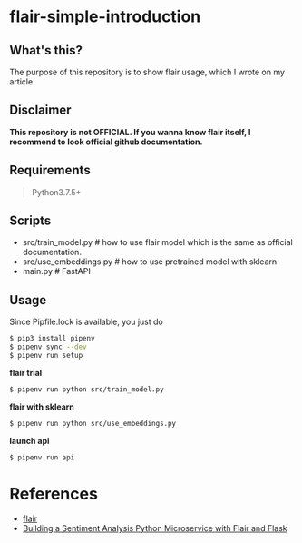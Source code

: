 # flair-simple-introduction

## What's this? 

The purpose of this repository is to show flair usage, which I wrote on my article. 

## Disclaimer


**This repository is not OFFICIAL. If you wanna know flair itself, I recommend to look official github documentation.**

## Requirements

> Python3.7.5+

## Scripts

- src/train_model.py # how to use flair model which is the same as official documentation.
- src/use_embeddings.py # how to use pretrained model with sklearn
- main.py # FastAPI

## Usage 

Since Pipfile.lock is available, you just do 

```sh
$ pip3 install pipenv 
$ pipenv sync --dev
$ pipenv run setup
```

**flair trial**

```sh
$ pipenv run python src/train_model.py
```

**flair with sklearn**

```sh 
$ pipenv run python src/use_embeddings.py
```

**launch api**

```sh
$ pipenv run api
```


# References 
- [flair](https://github.com/zalandoresearch/flair)
- [Building a Sentiment Analysis Python Microservice with Flair and Flask](https://shekhargulati.com/2019/01/04/building-a-sentiment-analysis-python-microservice-with-flair-and-flask/)
